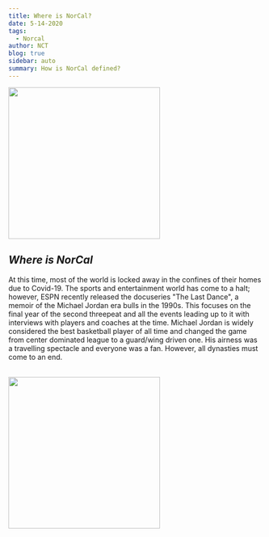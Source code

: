 ```yaml
---
title: Where is NorCal?
date: 5-14-2020
tags: 
  - Norcal
author: NCT
blog: true
sidebar: auto
summary: How is NorCal defined?
---
```

<TagLinks />
<img src="https://upload.wikimedia.org/wikipedia/commons/3/3f/Northern_California_counties_in_red.png" width=300px>

## *Where is NorCal*
At this time, most of the world is locked away in the confines of their homes due to Covid-19. The sports and entertainment world has come to a halt; however, ESPN recently released the docuseries "The Last Dance", a memoir of the Michael Jordan era bulls in the 1990s.  This focuses on the final year of the second threepeat and all the events leading up to it with interviews with players and coaches at the time.  Michael Jordan is widely considered the best basketball player of all time and changed the game from center dominated league to a guard/wing driven one. His airness was a travelling spectacle and everyone was a fan. However, all dynasties must come to an end. 
<br/><br/>

<img src="https://upload.wikimedia.org/wikipedia/commons/a/ac/Northern_California_Megaregion_Employment_2017.jpg" width=300px>
